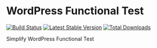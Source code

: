 WordPress Functional Test
====

[![Build Status](https://travis-ci.org/dayax/wordpress-test.png?branch=master)](https://travis-ci.org/dayax/wordpress-test)
[![Latest Stable Version](https://poser.pugx.org/dayax/wordpress-test/v/stable.png)](https://packagist.org/packages/dayax/wordpress-test)
[![Total Downloads](https://poser.pugx.org/dayax/wordpress-test/downloads.png)](https://packagist.org/packages/dayax/wordpress-test)


Simplify WordPress Functional Test